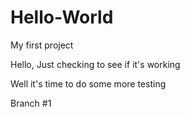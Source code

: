 # Hello-World
My first project

Hello, Just checking to see if it's working

Well it's time to do some more testing

Branch #1
